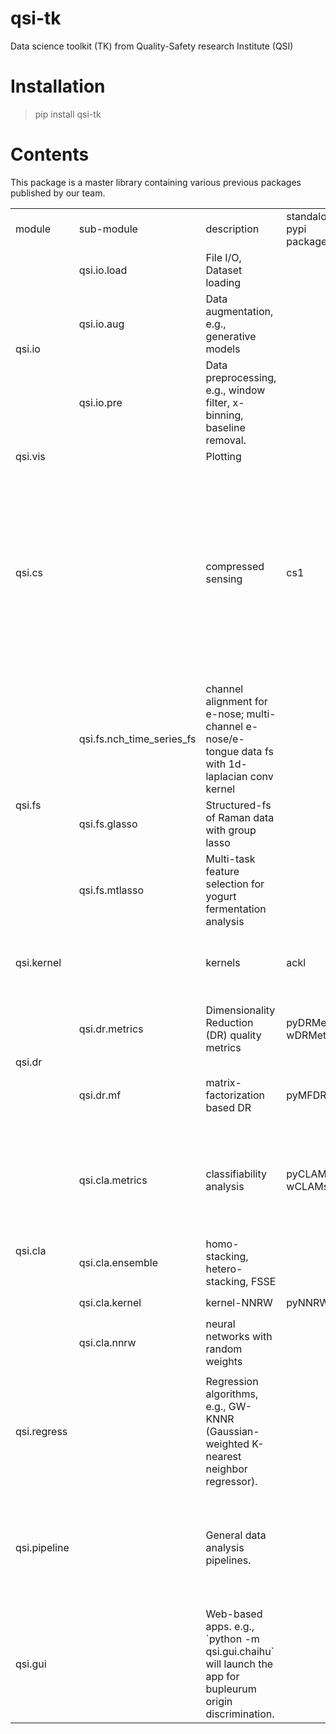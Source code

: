 # qsi-tk

 Data science toolkit (TK) from Quality-Safety research Institute (QSI)

# Installation

> pip install qsi-tk

# Contents

This package is a master library containing various previous packages published by our team.

<table>
    <tbody>
        <tr>
            <td>module</td>
            <td>sub-module</td>
            <td>description</td>
            <td>standalone pypi package</td>
            <td>publication</td>
        </tr>
        <tr>
            <td colspan = 1 rowspan = 3>qsi.io</td>
            <td>qsi.io.load</td>
            <td>File I/O, Dataset loading</td>
            <td></td>
            <td>Provides 40+ open datasets. 15+ with publications</td>
        </tr>
        <tr>
            <td colspan = 1>qsi.io.aug</td>
            <td>Data augmentation, e.g., generative models</td>
            <td></td>
            <td>Data aug with deep generative models. e.g., " variational autoencoders, generative adversarial networks, autoregressive models, KDE, normalizing flow models, energy-based models, and score-based models. "</td>
        </tr>
        <tr>
            <td>qsi.io.pre</td>
            <td>Data preprocessing, e.g., window filter, x-binning, baseline removal.</td>
            <td></td>
            <td>Enhanced data preprocessing with novel window function in Raman spectroscopy: Leveraging feature selection and machine learning for raspberry origin identification [J]. Spectrochimica Acta Part A: Molecular and Biomolecular Spectroscopy. 2024. doi: 10.1016/j.saa.2024.124913</td>
        </tr>
        <tr>
            <td colspan = 2>qsi.vis</td>
            <td>Plotting</td>
            <td></td>
            <td></td>
        </tr>
        <tr>
            <td colspan = 2>qsi.cs</td>
            <td>compressed sensing</td>
            <td>cs1</td>
            <td>Adaptive compressed sensing of Raman spectroscopic profiling data for discriminative tasks [J]. Talanta, 2020, doi: 10.1016/j.talanta.2019.120681
            <br/>
            Task-adaptive eigenvector-based projection (EBP) transform for compressed sensing: A case study of spectroscopic profiling sensor [J]. Analytical Science Advances. Chemistry Europe, 2021, doi: 10.1002/ansa.202100018
            <br/>
            Compressed Sensing library for spectroscopic profiling data [J]. Software Impacts, 2023, doi: 10.1016/j.simpa.2023.100492
            <br/>
            Secured telemetry based on time-variant sensing matrix – An empirical study of spectroscopic profiling, Smart Agricultural Technology, Volume 5, 2023, doi: 10.1016/j.atech.2023.100268
            </td>
        </tr>
        <tr>
            <td colspan = 1 rowspan = 4>qsi.fs</td>
        </tr>
        <tr>
            <td>qsi.fs.nch_time_series_fs</td>
            <td>channel alignment for e-nose; multi-channel e-nose/e-tongue data fs with 1d-laplacian conv kernel</td>
            <td></td>
            <td>基于电子鼻和一维拉普拉斯卷积核的奶粉基粉产地鉴别,2024,doi: 10.13982/j.mfst.1673-9078.2024.5.0299
            </td>
        </tr>
        <tr>
            <td>qsi.fs.glasso</td>
            <td>Structured-fs of Raman data with group lasso</td>
            <td />
            <td>Cheese brand identification with Raman spectroscopy and sparse group LASSO [J], Journal of Food Composition and Analysis, 2025, doi: 10.1016/j.jfca.2025.107371</td>
        </tr>
        <tr>
            <td>qsi.fs.mtlasso</td>
            <td>Multi-task feature selection for yogurt fermentation analysis</td>
            <td />
            <td>Studying yogurt fermentation dynamics using multi-task feature selection, 2025, 2nd-round review</td>
        </tr>
        <tr>
            <td colspan = 2>qsi.kernel</td>
            <td>kernels</td>
            <td>ackl</td>
            <td>Analytical chemistry kernel library for spectroscopic profiling data, Food Chemistry Advances, Volume 3, 2023, 100342, ISSN 2772-753X, https://doi.org/10.1016/j.focha.2023.100342.</td>
        </tr>
        <tr>
            <td rowspan = 2>qsi.dr</td>
            <td>qsi.dr.metrics</td>
            <td>Dimensionality Reduction (DR) quality metrics</td>
            <td>pyDRMetrics, wDRMetrics</td>
            <td>pyDRMetrics - A Python toolkit for dimensionality reduction quality assessment, Heliyon, Volume 7, Issue 2, 2021, e06199, ISSN 2405-8440, doi: 10.1016/j.heliyon.2021.e06199.</td>
        </tr>
        <tr>
            <td>qsi.dr.mf</td>
            <td>matrix-factorization based DR</td>
            <td>pyMFDR</td>
            <td>Matrix Factorization Based Dimensionality Reduction Algorithms - A Comparative Study on Spectroscopic Profiling Data [J], Analytical Chemistry, 2022. doi: 10.1021/acs.analchem.2c01922</td>
        </tr>
        <tr>
            <td rowspan = 4>qsi.cla</td>
            <td>qsi.cla.metrics</td>
            <td>classifiability analysis</td>
            <td>pyCLAMs, wCLAMs</td>
            <td>A unified classifiability analysis framework based on meta-learner and its application in spectroscopic profiling data [J]. Applied Intelligence, 2021, doi: 10.1007/s10489-021-02810-8
            <br/> 
            pyCLAMs: An integrated Python toolkit for classifiability analysis [J]. SoftwareX, 2022, doi: 10.1016/j.softx.2022.101007</td>
        </tr>
        <tr>
            <td>qsi.cla.ensemble</td>
            <td>homo-stacking, hetero-stacking, FSSE</td>
            <td rowspan = 3>pyNNRW</td>
            <td rowspan = 3>Spectroscopic Profiling-based Geographic Herb Identification by Neural Network with Random Weights [J]. Spectrochimica Acta Part A: Molecular and Biomolecular Spectroscopy, 2022, doi: 10.1016/j.saa.2022.121348
            <br/>
            Geographical origin identification of dendrobium officinale based on NNRW-stacking ensembles. Machine Learning with Applications [J]. 2024. doi: 10.1016/j.mlwa.2024.100594
            </td>
        </tr>
        <tr>
            <td>qsi.cla.kernel</td>
            <td>kernel-NNRW</td>
        </tr>
        <tr>
            <td>qsi.cla.nnrw</td>
            <td>neural networks with random weights</td>
        </tr>
        <tr>
            <td rowspan = 1>qsi.regress</td>
            <td></td>
            <td>Regression algorithms, e.g., GW-KNNR (Gaussian-weighted K-nearest neighbor regressor).</td>
            <td></td>
            <td>Quantification of Cow Milk in Adulterated Goat Milk Using Raman Spectroscopy and Machine Learning, 2025, 3rd-round review</td>
        </tr>
        <tr>
            <td rowspan = 1>qsi.pipeline</td>
            <td></td>
            <td>General data analysis pipelines.</td>
            <td></td>
            <td>
            Building an Information Infrastructure of Spectroscopic Profiling Data for Food-Drug Quality and Safety Management [J]. Enterprise Information Systems, 2019, doi: 10.1080/17517575.2019
            <br/>
            Machine learning-assisted MALDI-TOF MS toward rapid classification of milk products[J]. Journal of Dairy Science, 2024, doi:10.3168/jds.2024-24886</td>
        </tr>
        <tr>
            <td rowspan = 1>qsi.gui</td>
            <td></td>
            <td>Web-based apps. e.g., `python -m qsi.gui.chaihu` will launch the app for bupleurum origin discrimination.</td>
            <td></td>
            <td>Rapid Raman Spectroscopy Analysis Assisted with Machine Learning: A Case Study on Radix Bupleuri[J], Journal of the Science of Food and Agriculture, 2024. doi:10.1002/jsfa.14012</td>
        </tr>
    </tbody>
</table>